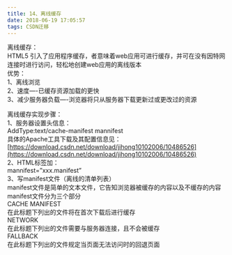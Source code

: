 ```yaml
---
title: 14、离线缓存
date: 2018-06-19 17:05:57
tags: CSDN迁移
---
```

  离线缓存：   
 HTML5 引入了应用程序缓存，者意味着web应用可进行缓存，并可在没有因特网连接时进行访问，轻松地创建web应用的离线版本   
 优势：   
 1、离线浏览   
 2、速度—-已缓存资源加载的更快   
 3、减少服务器负载—-浏览器将只从服务器下载更新过或更改过的资源

 离线缓存实现步骤：   
 1、服务器设置头信息：   
 AddType:text/cache-manifest mannifest   
 具体的Apache工具下载及其配置信息见：[https://download.csdn.net/download/jihong10102006/10486526](https://download.csdn.net/download/jihong10102006/10486526)   
 2、HTML标签加：   
 mannifest=”xxx.manifest”   
 3、写manifest文件（离线的清单列表）   
 manifest文件是简单的文本文件，它告知浏览器被缓存的内容以及不缓存的内容   
 manifest文件分为三个部分   
 CACHE MANIFEST   
 在此标题下列出的文件将在首次下载后进行缓存   
 NETWORK   
 在此标题下列出的文件需要与服务器连接，且不会被缓存   
 FALLBACK   
 在此标题下列出的文件规定当页面无法访问时的回退页面

   
  